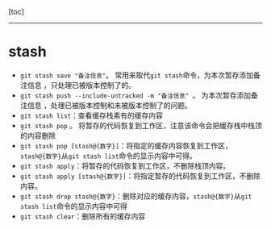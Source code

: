 [toc]

---

# stash

- `git stash save "备注信息"`。 常用来取代`git stash`命令，为本次暂存添加备注信息 ，只处理已被版本控制了的。
- `git stash push --include-untracked -m "备注信息" `。 为本次暂存添加备注信息 ，处理已被版本控制和未被版本控制了的问题。
- `git stash list`：查看缓存栈素有的缓存内容
- `git stash pop` 。 将暂存的代码恢复到工作区，注意该命令会把缓存栈中栈顶的内容删除 
- `git stash pop [stash@{数字}]`：将指定的缓存内容恢复到工作区，`stash@{数字}`从`git stash list`命令的显示内容中可得。
- `git stash apply`：将暂存的代码恢复到工作区，不删除栈顶内容。
- `git stash apply [stash@{数字}]`：将指定暂存的代码恢复到工作区，不删除内容。
- `git stash drop stash@{数字}`：删除对应的缓存内容，`stash@{数字}`从`git stash list`命令的显示内容中可得
- `git stash clear`：删除所有的缓存内容

